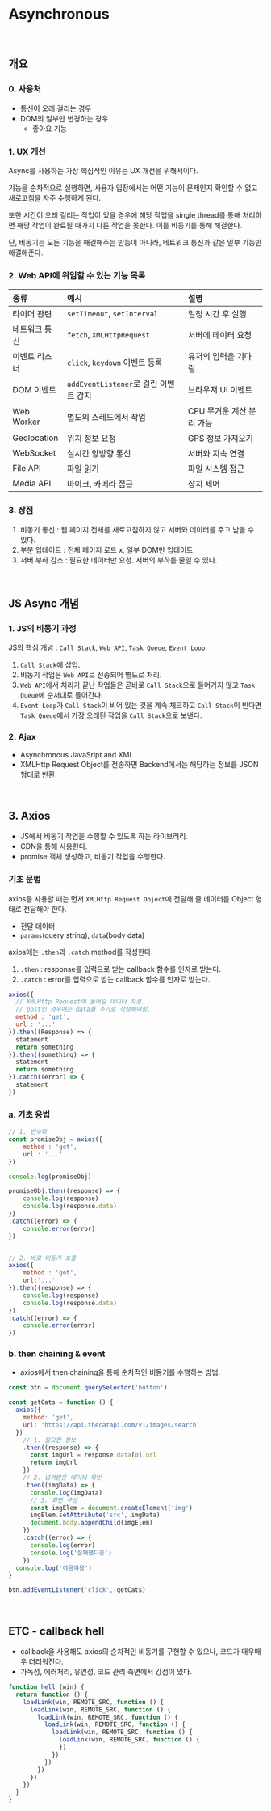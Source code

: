 # Asynchronous

<br/>

## 개요
### 0. 사용처
- 통신이 오래 걸리는 경우
- DOM의 일부만 변경하는 경우
  - 좋아요 기능

### 1. UX 개선
Async를 사용하는 가장 핵심적인 이유는 UX 개선을 위해서이다.

기능을 순차적으로 실행하면, 사용자 입장에서는 어떤 기능이 문제인지 확인할 수 없고 새로고침을 자주 수행하게 된다.

또한 시간이 오래 걸리는 작업이 있을 경우에 해당 작업을 single thread를 통해 처리하면 해당 작업이 완료될 때가지 다른 작업을 못한다. 이를 비동기를 통해 해결한다.

단, 비동기는 모든 기능을 해결해주는 만능이 아니라, 네트워크 통신과 같은 일부 기능만 해결해준다.

### 2. Web API에 위임할 수 있는 기능 목록

| 종류 | 예시 | 설명 |
|:----|:----|:----|
| 타이머 관련 | `setTimeout`, `setInterval` | 일정 시간 후 실행 |
| 네트워크 통신 | `fetch`, `XMLHttpRequest` | 서버에 데이터 요청 |
| 이벤트 리스너 | `click`, `keydown` 이벤트 등록 | 유저의 입력을 기다림 |
| DOM 이벤트 | `addEventListener`로 걸린 이벤트 감지 | 브라우저 UI 이벤트 |
| Web Worker | 별도의 스레드에서 작업 | CPU 무거운 계산 분리 가능 |
| Geolocation | 위치 정보 요청 | GPS 정보 가져오기 |
| WebSocket | 실시간 양방향 통신 | 서버와 지속 연결 |
| File API | 파일 읽기 | 파일 시스템 접근 |
| Media API | 마이크, 카메라 접근 | 장치 제어 |

### 3. 장점
1. 비동기 통신 : 웹 페이지 전체를 새로고침하지 않고 서버와 데이터를 주고 받을 수 있다.
2. 부분 업데이트 : 전체 페이지 로드 x, 일부 DOM만 업데이트.
3. 서버 부하 감소 : 필요한 데이터만 요청. 서버의 부하를 줄일 수 있다.

<br/>

## JS Async 개념
### 1. JS의 비동기 과정
JS의 핵심 개념 : `Call Stack`, `Web API`, `Task Queue`, `Event Loop`.

1. `Call Stack`에 삽입.
2. 비동기 작업은 `Web API`로 전송되어 별도로 처리.
3. `Web API`에서 처리가 끝난 작업들은 곧바로 `Call Stack`으로 들어가지 않고 `Task Queue`에 순서대로 들어간다.
4. `Event Loop`가 `Call Stack`이 비어 있는 것을 계속 체크하고 `Call Stack`이 빈다면 `Task Queue`에서 가장 오래된 작업을 `Call Stack`으로 보낸다.

  
### 2. Ajax
- Asynchronous JavaSript and XML
- XMLHttp Request Object를 전송하면 Backend에서는 해당하는 정보를 JSON 형태로 반환.

<br/>

## 3. Axios
- JS에서 비동기 작업을 수행할 수 있도록 하는 라이브러리.
- CDN을 통해 사용한다.
- promise 객체 생성하고, 비동기 작업을 수행한다.
### 기초 문법
axios를 사용할 때는 먼저 `XMLHttp Request Object`에 전달해 줄 데이터를 Object 형태로 전달해야 한다.
- 전달 데이터
- `params`(query string), `data`(body data)

axios에는 `.then`과 `.catch` method를 작성한다.

1. `.then` : response를 입력으로 받는 callback 함수를 인자로 받는다.
2. `.catch` : error를 입력으로 받는 callback 함수를 인자로 받는다.

```js
axios({
  // XMLHttp Request에 들어갈 데이터 작성.
  // post인 경우에는 data를 추가로 작성해야함.
  method : 'get',
  url : '...'
}).then((Response) => {
  statement
  return something
}).then((something) => {
  statement
  return something
}).catch((error) => {
  statement
})
```

### a. 기초 용법
```js
// 1. 변수화
const promiseObj = axios({
	method : 'get',
	url : '...'
})

console.log(promiseObj)

promiseObj.then((response) => {
	console.log(response)
	console.log(response.data)
}}
.catch((error) => {
	console.error(error)
})


// 2. 바로 비동기 호출
axios({
	method : 'get',
	url:'...'
}).then((response) => {
	console.log(response)
	console.log(response.data)
})
.catch((error) => {
	console.error(error)
})
```

### b. then chaining & event
- axios에서 then chaining을 통해 순차적인 비동기를 수행하는 방법.
```js
const btn = document.querySelector('button')

const getCats = function () {
  axios({
    method: 'get',
    url: 'https://api.thecatapi.com/v1/images/search'
  })
    // 1. 필요한 정보
    .then((response) => {
      const imgUrl = response.data[0].url
      return imgUrl
    })
    // 2. 넘겨받은 데이터 확인
    .then((imgData) => {
      console.log(imgData)
      // 3. 화면 구성
      const imgElem = document.createElement('img')
      imgElem.setAttribute('src', imgData)
      document.body.appendChild(imgElem)
    })
    .catch((error) => {
      console.log(error)
      console.log('실패했다옹')
    })
  console.log('야옹야옹')
}

btn.addEventListener('click', getCats)
```

<br/>

## ETC - callback hell
- callback을 사용해도 axios의 순차적인 비동기를 구현할 수 있으나, 코드가 매우매우 더러워진다.
- 가독성, 에러처리, 유연성, 코드 관리 측면에서 강점이 있다.
```js
function hell (win) {
  return function () {
    loadLink(win, REMOTE_SRC, function () {
      loadLink(win, REMOTE_SRC, function () {
        loadLink(win, REMOTE_SRC, function () {
          loadLink(win, REMOTE_SRC, function () {
            loadLink(win, REMOTE_SRC, function () {
              loadLink(win, REMOTE_SRC, function () {
              })
            })
          })
        })
      })
    })
  }
}
```